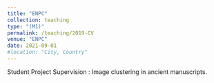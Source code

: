 ```yaml
---
title: "ENPC"
collection: teaching
type: "(M1)"
permalink: /teaching/2019-CV
venue: "ENPC"
date: 2021-09-01
#location: "City, Country"
---
```


Student Project Supervision : Image clustering in ancient manuscripts. 
